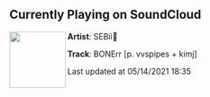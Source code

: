 ## Currently Playing on SoundCloud

[<img align="left" width="100" src="https://i1.sndcdn.com/artworks-E8SntUOVpip4l2Ot-bjfFtQ-t500x500.jpg">](https://soundcloud.com/sebseb122/bonerr)

**Artist**: SEBii💫 

**Track**: BONErr [p. vvspipes + kimj]

Last updated at 05/14/2021 18:35
